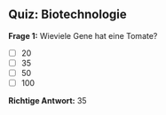 ## Quiz: Biotechnologie

**Frage 1:** Wieviele Gene hat eine Tomate?

- [ ] 20
- [ ] 35
- [ ] 50
- [ ] 100

**Richtige Antwort:** 35